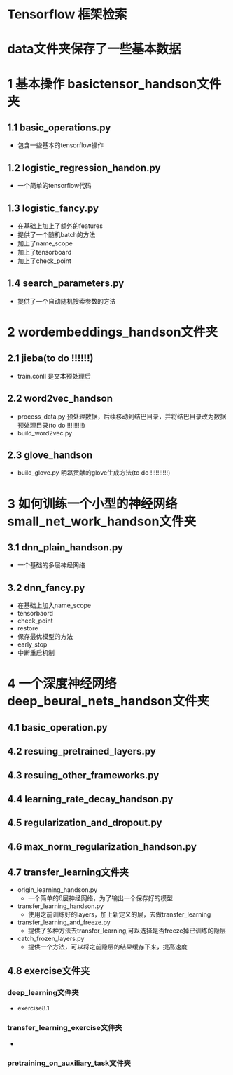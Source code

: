 Tensorflow 框架检索
====
# data文件夹保存了一些基本数据
# 1 基本操作 basictensor_handson文件夹
## 1.1 basic_operations.py
* 包含一些基本的tensorflow操作
## 1.2 logistic_regression_handon.py
* 一个简单的tensorflow代码
## 1.3 logistic_fancy.py
* 在基础上加上了额外的features
* 提供了一个随机batch的方法
* 加上了name_scope
* 加上了tensorboard
* 加上了check_point
## 1.4 search_parameters.py
* 提供了一个自动随机搜索参数的方法
# 2 wordembeddings_handson文件夹
## 2.1 jieba(to do !!!!!!)
* train.conll 是文本预处理后
## 2.2 word2vec_handson
* process_data.py 预处理数据，后续移动到结巴目录，并将结巴目录改为数据预处理目录(to do !!!!!!!!!)
* build_word2vec.py
## 2.3 glove_handson
* build_glove.py 明磊贡献的glove生成方法(to do !!!!!!!!!!)
# 3 如何训练一个小型的神经网络small_net_work_handson文件夹
## 3.1 dnn_plain_handson.py
* 一个基础的多层神经网络
## 3.2 dnn_fancy.py
* 在基础上加入name_scope
* tensorbaord
* check_point
* restore
* 保存最优模型的方法
* early_stop
* 中断重启机制
# 4 一个深度神经网络 deep_beural_nets_handson文件夹
## 4.1 basic_operation.py
## 4.2 resuing_pretrained_layers.py
## 4.3 resuing_other_frameworks.py
## 4.4 learning_rate_decay_handson.py
## 4.5 regularization_and_dropout.py
## 4.6 max_norm_regularization_handson.py
## 4.7 transfer_learning文件夹
* origin_learning_handson.py
  * 一个简单的6层神经网络，为了输出一个保存好的模型
* transfer_learning_handson.py
  * 使用之前训练好的layers，加上新定义的层，去做transfer_learning
* transfer_learning_and_freeze.py
  * 提供了多种方法去transfer_learning,可以选择是否freeze掉已训练的隐层
* catch_frozen_layers.py
  * 提供一个方法，可以将之前隐层的结果缓存下来，提高速度
## 4.8 exercise文件夹
### deep_learning文件夹
* exercise8.1
### transfer_learning_exercise文件夹
*
### pretraining_on_auxiliary_task文件夹








